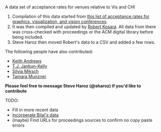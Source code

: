 A data set of acceptance rates for venues relative to Vis and CHI

1. Compilation of this data started from [this list of acceptance rates for graphics, visualization, and vision conferences](http://web.cs.wpi.edu/~gogo/hive/AcceptanceRates/). 
2. It was then compiled and updated by [Robert Kosara](http://eagereyes.org/acceptance-rates). All data from there was cross-checked with proceedings or the ACM digital library before being included.
3. Steve Haroz then moved Robert's data to a CSV and added a few rows.

The following people have also contributed:
* [Keith Andrews](http://www.iicm.tugraz.at/keith)
* [T.J. Jankun-Kelly](http://www.cse.msstate.edu/~tjk/)
* [Silvia Miksch](http://www.donau-uni.ac.at/en/universitaet/whois/05951/index.php)
* [Tamara Munzner](http://www.cs.ubc.ca/~tmm/)

**Please feel free to message Steve Haroz (@sharoz) if you'd like to contribute**

TODO: 

* Fill in more recent data
* [Incorperate Bilal's data](https://docs.google.com/spreadsheets/d/1ueJ2_j9wzsIffp6hOV7L4vqmkBPRMxX7tKYUMFDeXnk/)
* (maybe) Find URLs for proceedings sources to confirm no copy paste errors
